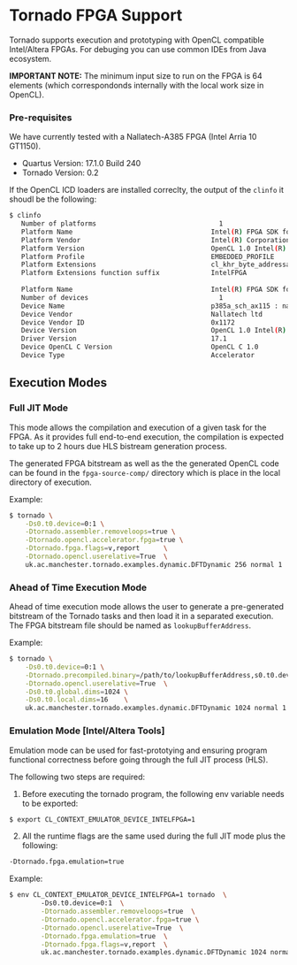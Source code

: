 # Tornado FPGA Support #

Tornado supports execution and prototyping with OpenCL compatible Intel/Altera FPGAs. For debuging you can use common IDEs from Java ecosystem. 

**IMPORTANT NOTE:** The minimum input size to run on the FPGA is 64 elements (which correspondonds internally with the local work size in OpenCL). 

### Pre-requisites

We have currently tested with a Nallatech-A385 FPGA (Intel Arria 10 GT1150).

* Quartus Version: 17.1.0 Build 240
* Tornado Version: 0.2

If the OpenCL ICD loaders are installed correclty, the output of the ```clinfo``` it shoudl be the following:  
```bash
$ clinfo
   Number of platforms                               1
   Platform Name                                   Intel(R) FPGA SDK for OpenCL(TM)
   Platform Vendor                                 Intel(R) Corporation
   Platform Version                                OpenCL 1.0 Intel(R) FPGA SDK for OpenCL(TM), Version 17.1
   Platform Profile                                EMBEDDED_PROFILE
   Platform Extensions                             cl_khr_byte_addressable_store cles_khr_int64 cl_intelfpga_live_object_tracking cl_intelfpga_compiler_mode cl_khr_icd cl_khr_3d_image_writes
   Platform Extensions function suffix             IntelFPGA
 
   Platform Name                                   Intel(R) FPGA SDK for OpenCL(TM)
   Number of devices                                 1
   Device Name                                     p385a_sch_ax115 : nalla_pcie (aclnalla_pcie0)
   Device Vendor                                   Nallatech ltd
   Device Vendor ID                                0x1172
   Device Version                                  OpenCL 1.0 Intel(R) FPGA SDK for OpenCL(TM), Version 17.1
   Driver Version                                  17.1
   Device OpenCL C Version                         OpenCL C 1.0
   Device Type                                     Accelerator
```

## Execution Modes  

### Full JIT Mode  

This mode allows the compilation and execution of a given task for the FPGA. As it provides full end-to-end execution, the compilation is expected to take up to 2 hours due HLS bistream generation process.  

The generated FPGA bitstream as well as the the generated OpenCL code can be found in the `fpga-source-comp/` directory which is place in the local directory of execution. 

Example:

```bash 
$ tornado \
    -Ds0.t0.device=0:1 \
    -Dtornado.assembler.removeloops=true \
    -Dtornado.opencl.accelerator.fpga=true \
    -Dtornado.fpga.flags=v,report      \
    -Dtornado.opencl.userelative=True  \
    uk.ac.manchester.tornado.examples.dynamic.DFTDynamic 256 normal 1  
```

### Ahead of Time Execution Mode

Ahead of time execution mode allows the user to generate a pre-generated bitstream of the Tornado tasks and then load it in a separated execution. The FPGA bitstream file should be named as `lookupBufferAddress`. 

Example:  

```bash
$ tornado \
    -Ds0.t0.device=0:1 \
    -Dtornado.precompiled.binary=/path/to/lookupBufferAddress,s0.t0.device=0:1 \
    -Dtornado.opencl.userelative=True  \
    -Ds0.t0.global.dims=1024 \
    -Ds0.t0.local.dims=16    \
    uk.ac.manchester.tornado.examples.dynamic.DFTDynamic 1024 normal 1 
```

### Emulation Mode [Intel/Altera Tools]

Emulation mode can be used for fast-prototying and ensuring program functional correctness before going through the full JIT process (HLS).

The following two steps are required:

1) Before executing the tornado program, the following env variable needs to be exported:  

```bash
$ export CL_CONTEXT_EMULATOR_DEVICE_INTELFPGA=1
```

2) All the runtime flags are the same used during the full JIT mode plus the following:  

```bash
-Dtornado.fpga.emulation=true
```

Example:  

```bash
$ env CL_CONTEXT_EMULATOR_DEVICE_INTELFPGA=1 tornado  \ 
        -Ds0.t0.device=0:1  \
        -Dtornado.assembler.removeloops=true  \
        -Dtornado.opencl.accelerator.fpga=true \
        -Dtornado.opencl.userelative=True  \
        -Dtornado.fpga.emulation=true  \
        -Dtornado.fpga.flags=v,report  \
        uk.ac.manchester.tornado.examples.dynamic.DFTDynamic 1024 normal 1 
```
